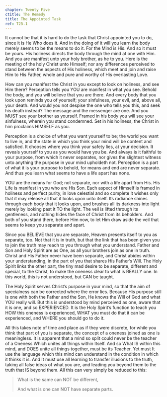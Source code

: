 ```yaml
---
chapter: Twenty Five
ctitle: The Remedy
title: The Appointed Task
ref: T25.1
---
```


It cannot be that it is hard to do the task that Christ appointed you to
do, since it is He Who does it. And in the doing of it will you learn
the body merely seems to be the means to do it. For the Mind is His. And
so it must be yours. His holiness directs the body through the mind at
one with Him. And you are manifest unto your holy brother, as he to you.
Here is the meeting of the holy Christ unto Himself; nor any differences
perceived to stand between the aspects of His holiness, which meet and
join and raise Him to His Father, whole and pure and worthy of His
everlasting Love.

How can you manifest the Christ in you except to look on holiness, and
see Him there? Perception tells you YOU are manifest in what you see.
Behold the body, and you will believe that you are there. And every body
that you look upon reminds you of yourself; your sinfulness, your evil,
and, above all, your death. And would you not despise the one who tells
you this, and seek his death instead? The message and the messenger are
one. And you MUST see your brother as yourself. Framed in his body you
will see your sinfulness, wherein you stand condemned. Set in his
holiness, the Christ in him proclaims HIMSELF as you.

Perception is a choice of what you want yourself to be; the world you
want to live in, and the state in which you think your mind will be
content and satisfied. It chooses where you think your safety lies, at
your decision. It reveals yourself to you as you would have you be. And
always is it faithful to your purpose, from which it never separates,
nor gives the slightest witness unto anything the purpose in your mind
upholdeth not. Perception is a part of what it is your purpose to
behold, for means and end are never separate. And thus you learn what
seems to have a life apart has none.

YOU are the means for God; not separate, nor with a life apart from His.
His Life is manifest in you who are His Son. Each aspect of Himself is
framed in holiness and perfect purity, in love celestial and so complete
it wishes only that it may release all that it looks upon unto itself.
Its radiance shines through each body that it looks upon, and brushes
all its darkness into light merely by looking past it TO
the light. The veil is lifted through its gentleness, and nothing hides
the face of Christ from its beholders. And both of you stand there,
before Him now, to let Him draw aside the veil that seems to keep you
separate and apart.

Since you BELIEVE that you are separate, Heaven presents itself to you
as separate, too. Not that it is in truth, but that the link that has
been given you to join the truth may reach to you through what you
understand. Father and Son and Holy Spirit are as One, as all your
brothers join as one in truth. Christ and His Father never have been
separate, and Christ abides within your understanding, in the part of
you that shares His Father’s Will. The Holy Spirit links the other part,
the tiny mad desire to be separate, different and special, to the
Christ, to make the oneness clear to what is REALLY one. In this world,
this is not understood, but CAN be taught.

The Holy Spirit serves Christ’s purpose in your mind, so that the aim of
specialness can be corrected where the error lies. Because His purpose
still is one with both the Father and the Son, He knows the Will of God
and what YOU really will. But this is understood by mind perceived as
one, aware that it is one, and so EXPERIENCED. It is the Holy Spirit’s
function to teach you HOW this oneness is experienced, WHAT you must do
that it can be experienced, and WHERE you should go to do it.

All this takes note of time and place as if they were discrete, for
while you think that part of you is separate, the concept of a oneness
joined as one is meaningless. It is apparent that a mind so split could
never be the teacher of a Oneness Which unites all things within Itself.
And so What IS within this mind, and DOES unite all things together,
must be its Teacher. Yet must It use the language which this mind can
understand in the condition in which it thinks it is. And It must use
all learning to transfer illusions to the truth, taking all false ideas
of what you are, and leading you beyond them to the truth that IS beyond
them. All this can very simply be reduced to this:

> What is the same can NOT be different,
>
> And what is one can NOT have separate parts.

